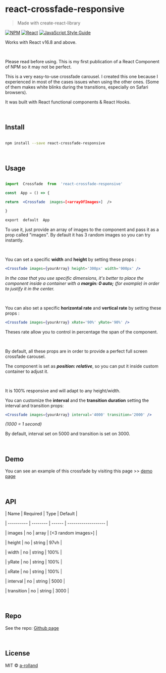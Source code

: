 # react-crossfade-responsive

> Made with create-react-library

[![NPM](https://img.shields.io/npm/v/react-crossfade-responsive.svg)](https://www.npmjs.com/package/react-crossfade-responsive) [![React](https://img.shields.io/badge/react-v.16.8-blue.svg)](https://reactjs.org/) [![JavaScript Style Guide](https://img.shields.io/badge/code_style-standard-brightgreen.svg)](https://standardjs.com)

Works with React v16.8 and above.

<br />

Please read before using. This is my first publication of a React Component of NPM so it may not be perfect.

This is a very easy-to-use crossfade carousel. I created this one because I experienced in most of the cases issues when using the other ones. (Some of them makes white blinks during the transitions, especially on Safari browsers).

It was built with React functional components & React Hooks.

<br />

## Install

```bash

npm install --save react-crossfade-responsive

```

<br />

## Usage

```jsx

import  Crossfade  from  'react-crossfade-responsive'

const  App = () => {

return  <Crossfade  images=[<arrayOfImages>]  />

}

export  default  App

```

To use it, just provide an array of images to the component and pass it as a prop called "images". By default it has 3 random images so you can try instantly.

<br />

You can set a specific **width** and **height** by setting these props :

```jsx
<Crossfade images={yourArray} height='300px' width='900px' />
```

_In the case that you use specific dimensions, it's better to place the component inside a container with a **margin: 0 auto;** (for example) in order to justify it in the center._

<br />

You can also set a specific **horizontal rate** and **vertical rate** by setting these props :

```jsx
<Crossfade images={yourArray} xRate='90%' yRate='90%' />
```

Theses rate allow you to control in percentage the span of the component.

<br />

By default, all these props are in order to provide a perfect full screen crossfade carousel.

The component is set as **_position: relative_**, so you can put it inside custom container to adjust it.

<br />

It is 100% responsive and will adapt to any height/width.

You can customize the **interval** and the **transition duration** setting the interval and transition props:

```jsx
<Crossfade images={yourArray} interval='4000' transition='2000' />
```

_(1000 = 1 second)_

By default, interval set on 5000 and transition is set on 3000.

<br />

## Demo

You can see an example of this crossfade by visiting this page >> [demo page](https://a-rolland.github.io/react-crossfade-responsive/)

<br />

## API

| Name | Required | Type | Default |

| ---------- | -------- | ------ | ------------------- |

| images | no | array | [<3 random images>] |

| height | no | string | 97vh |

| width | no | string | 100% |

| yRate | no | string | 100% |

| xRate | no | string | 100% |

| interval | no | string | 5000 |

| transition | no | string | 3000 |

<br />

## Repo

See the repo: [Github page](https://github.com/a-rolland/react-crossfade-responsive)

<br />

## License

MIT © [a-rolland](https://github.com/a-rolland)

<br />
